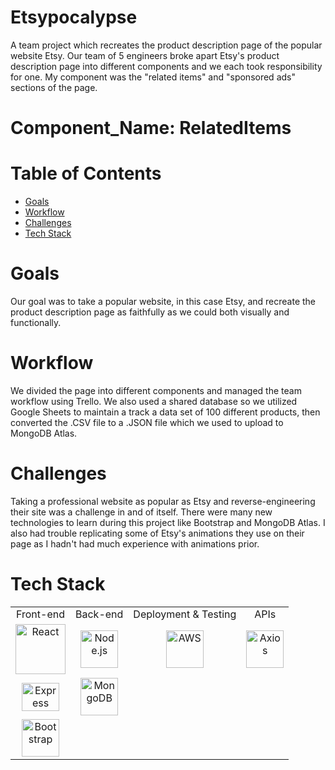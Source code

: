 
# Etsypocalypse
A team project which recreates the product description page of the popular website Etsy. Our team of 5 engineers broke apart Etsy's product description page into different components and we each took responsibility for one.  My component was the "related items" and "sponsored ads" sections of the page.

# Component_Name: RelatedItems

# Table of Contents
- [Goals](#goals)
- [Workflow](#workflow)
- [Challenges](#challenges)
- [Tech Stack](#tech-stack)

# Goals
Our goal was to take a popular website, in this case Etsy, and recreate the product description page as faithfully as we could both visually and functionally.  

# Workflow
We divided the page into different components and managed the team workflow using Trello.  We also used a shared database so we utilized Google Sheets to maintain a track a data set of 100 different products, then converted the .CSV file to a .JSON file which we used to upload to MongoDB Atlas.  

# Challenges
Taking a professional website as popular as Etsy and reverse-engineering their site was a challenge in and of itself.  There were many new technologies to learn during this project like Bootstrap and MongoDB Atlas.  I also had trouble replicating some of Etsy's animations they use on their page as I hadn't had much experience with animations prior.

# Tech Stack
<table>
  <tr>
  </tr>
  <tr>
    <td align="center">Front-end</td>
    <td align="center">Back-end</td>
    <td align="center">Deployment & Testing</td>
    <td align="center">APIs</td>
  </tr>
  <tr>
    <td align="center"><img src="https://upload.wikimedia.org/wikipedia/commons/thumb/a/a7/React-icon.svg/1280px-React-icon.svg.png" alt="React" title="React" width="80px"/></td>
    <td align="center"><img src="https://upload.wikimedia.org/wikipedia/commons/thumb/d/d9/Node.js_logo.svg/1280px-Node.js_logo.svg.png" alt="Node.js" title="Node.js" width="60px"/></td>
    <td align="center"><img src="https://seeklogo.net/wp-content/uploads/2015/09/amazon-web-services-logo.png" alt="AWS" title="AWS" width="60px"/></td>
    <td align="center"><img src="https://user-images.githubusercontent.com/8939680/57233884-20344080-6fe5-11e9-8df3-0df1282e1574.png" alt="Axios" title="Axios" width="60px"/></td>
  </tr>
  <tr>
    <td align="center"><img src="https://buttercms.com/static/images/tech_banners/ExpressJS.png" alt="Express" title="Express" width="60px" height="45px"/></td>
    <td align="center"><img src="https://www.logolynx.com/images/logolynx/f4/f436442c17fa509c78e28aa28c76b923.png" alt="MongoDB" title="MongoDB" width="60px"/></td>
  </tr>
  <tr>
    <td align="center"><img src="https://fuzati.com/wp-content/uploads/2016/12/Bootstrap-Logo.png" alt="Bootstrap" title="Bootstrap" width="60px"/></td>
  </tr>
</table>
